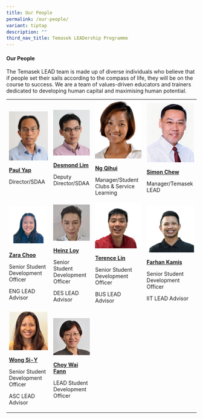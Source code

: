 ```yaml
---
title: Our People
permalink: /our-people/
variant: tiptap
description: ""
third_nav_title: Temasek LEADership Programme
---
```

<h4><strong>Our People</strong></h4>
<p>The Temasek LEAD team is made up of diverse individuals who believe that
if people set their sails according to the compass of life, they will be
on the course to success. We are a team of values-driven educators and
trainers dedicated to developing human capital and maximising human potential.</p>
<table style="minWidth: 100px">
<colgroup>
<col>
<col>
<col>
<col>
</colgroup>
<tbody>
<tr>
<td rowspan="1" colspan="1">
<div class="isomer-image-wrapper">
<img style="width: 100%" height="auto" width="100%" alt="" src="/images/Events/Temasek LEAD/Paul_Yap.jpg">
</div>
<p><strong><a href="mailto:Paul_YAP@TP.EDU.SG" rel="noopener noreferrer nofollow" target="_blank">Paul Yap</a></strong>
</p>
<p>Director/SDAA</p>
<p></p>
</td>
<td rowspan="1" colspan="1">
<div class="isomer-image-wrapper">
<img style="width: 100%" height="auto" width="100%" alt="" src="/images/Events/Temasek LEAD/Desmond_Lim.png">
</div>
<p><strong><a href="mailto:Desmond_CK_LIM@TP.EDU.SG" rel="noopener noreferrer nofollow" target="_blank">Desmond Lim</a></strong>
</p>
<p>Deputy Director/SDAA</p>
</td>
<td rowspan="1" colspan="1">
<div class="isomer-image-wrapper">
<img style="width: 100%" height="auto" width="100%" alt="" src="/images/Events/Temasek LEAD/Ng_Qihui_3.png">
</div>
<p><strong><a href="mailto:NG_Qihui@TP.EDU.SG" rel="noopener noreferrer nofollow" target="_blank">Ng Qihui</a></strong>
</p>
<p>Manager/Student Clubs &amp; Service Learning</p>
<p></p>
</td>
<td rowspan="1" colspan="1">
<div class="isomer-image-wrapper">
<img style="width: 100%" height="auto" width="100%" alt="" src="/images/Events/Temasek LEAD/Simon_Chew.png">
</div>
<p><strong><a href="mailto:Simon_CHEW@TP.EDU.SG" rel="noopener noreferrer nofollow" target="_blank">Simon Chew</a></strong>
</p>
<p>Manager/Temasek LEAD</p>
</td>
</tr>
<tr>
<td rowspan="1" colspan="1">
<div class="isomer-image-wrapper">
<img style="width: 100%" height="auto" width="100%" alt="" src="/images/Events/Temasek LEAD/Zara_Choo.jpg">
</div>
<p><strong><a href="mailto:Zara_CHOO@TP.EDU.SG" rel="noopener noreferrer nofollow" target="_blank">Zara Choo</a></strong>
</p>
<p>Senior Student Development Officer</p>
<p>ENG LEAD Advisor</p>
<p></p>
</td>
<td rowspan="1" colspan="1">
<div class="isomer-image-wrapper">
<img style="width: 100%" height="auto" width="100%" alt="" src="/images/Events/Temasek LEAD/Heinz_Loy_2.jpg">
</div>
<p><strong><a href="mailto:Heinz_LOY@TP.EDU.SG" rel="noopener noreferrer nofollow" target="_blank">Heinz Loy</a></strong>
</p>
<p>Senior Student Development Officer</p>
<p>DES LEAD Advisor</p>
<p></p>
</td>
<td rowspan="1" colspan="1">
<div class="isomer-image-wrapper">
<img style="width: 100%" height="auto" width="100%" alt="" src="/images/Events/Temasek LEAD/Terence_Lin_1.png">
</div>
<p><strong><a href="mailto:Terence_LJ_LIN@tp.edu.sg" rel="noopener noreferrer nofollow" target="_blank">Terence Lin</a></strong>
</p>
<p>Senior Student Development Officer</p>
<p>BUS LEAD Advisor</p>
</td>
<td rowspan="1" colspan="1">
<div class="isomer-image-wrapper">
<img style="width: 100%" height="auto" width="100%" alt="" src="/images/Events/Temasek LEAD/Farhan_Kamis.png">
</div>
<p><strong><a href="mailto:Farhan_BIN_KAMIS@TP.EDU.SG" rel="noopener noreferrer nofollow" target="_blank">Farhan Kamis</a></strong>
</p>
<p>Senior Student Development Officer</p>
<p>IIT LEAD Advisor</p>
</td>
</tr>
<tr>
<td rowspan="1" colspan="1">
<div class="isomer-image-wrapper">
<img style="width: 100%" height="auto" width="100%" alt="" src="/images/Events/Temasek LEAD/Wong_Si_Y.jpg">
</div>
<p><strong><a href="mailto:WONG_Si-Y@TP.EDU.SG" rel="noopener noreferrer nofollow" target="_blank">Wong Si-Y</a></strong>
</p>
<p>Senior Student Development Officer</p>
<p>ASC LEAD Advisor</p>
<p></p>
</td>
<td rowspan="1" colspan="1">
<div class="isomer-image-wrapper">
<img style="width: 100%" height="auto" width="100%" alt="" src="/images/Events/Temasek LEAD/Choy_Wai_Fann_3.png">
</div>
<p><strong><a href="mailto:CHOY_Wai_Fann@TP.EDU.SG" rel="noopener noreferrer nofollow" target="_blank">Choy Wai Fann</a></strong>
</p>
<p>LEAD Student Development Officer</p>
</td>
<td rowspan="1" colspan="1">
<p></p>
</td>
<td rowspan="1" colspan="1">
<p></p>
</td>
</tr>
</tbody>
</table>
<p></p>